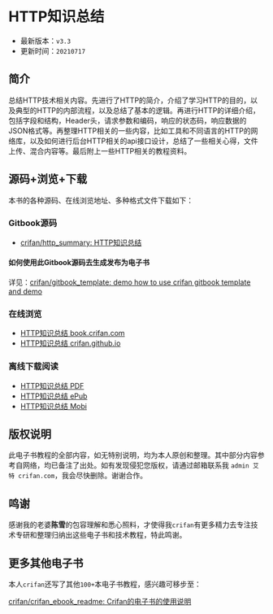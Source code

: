 # HTTP知识总结

* 最新版本：`v3.3`
* 更新时间：`20210717`

## 简介

总结HTTP技术相关内容。先进行了HTTP的简介，介绍了学习HTTP的目的，以及典型的HTTP的内部流程，以及总结了基本的逻辑。再进行HTTP的详细介绍，包括字段和结构，Header头，请求参数和编码，响应的状态码，响应数据的JSON格式等。再整理HTTP相关的一些内容，比如工具和不同语言的HTTP的网络库，以及如何进行后台HTTP相关的api接口设计，总结了一些相关心得，文件上传、混合内容等。最后附上一些HTTP相关的教程资料。

## 源码+浏览+下载

本书的各种源码、在线浏览地址、多种格式文件下载如下：

### Gitbook源码

* [crifan/http_summary: HTTP知识总结](https://github.com/crifan/http_summary)

#### 如何使用此Gitbook源码去生成发布为电子书

详见：[crifan/gitbook_template: demo how to use crifan gitbook template and demo](https://github.com/crifan/gitbook_template)

### 在线浏览

* [HTTP知识总结 book.crifan.com](http://book.crifan.com/books/http_summary/website)
* [HTTP知识总结 crifan.github.io](https://crifan.github.io/http_summary/website)

### 离线下载阅读

* [HTTP知识总结 PDF](http://book.crifan.com/books/http_summary/pdf/http_summary.pdf)
* [HTTP知识总结 ePub](http://book.crifan.com/books/http_summary/epub/http_summary.epub)
* [HTTP知识总结 Mobi](http://book.crifan.com/books/http_summary/mobi/http_summary.mobi)

## 版权说明

此电子书教程的全部内容，如无特别说明，均为本人原创和整理。其中部分内容参考自网络，均已备注了出处。如有发现侵犯您版权，请通过邮箱联系我 `admin 艾特 crifan.com`，我会尽快删除。谢谢合作。

## 鸣谢

感谢我的老婆**陈雪**的包容理解和悉心照料，才使得我`crifan`有更多精力去专注技术专研和整理归纳出这些电子书和技术教程，特此鸣谢。

## 更多其他电子书

本人`crifan`还写了其他`100+`本电子书教程，感兴趣可移步至：

[crifan/crifan_ebook_readme: Crifan的电子书的使用说明](https://github.com/crifan/crifan_ebook_readme)
